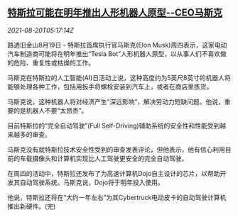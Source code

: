 <!--1629437463000-->
[特斯拉可能在明年推出人形机器人原型--CEO马斯克](https://cn.reuters.com/article/tesla-musk-bot-robot-0820-idCNKBS2FL0FP)
------

<div><i>2021-08-20T05:17:14Z</i></div><p>路透旧金山8月19日 - 特斯拉首席执行官马斯克(Elon Musk)周四表示，这家电动汽车制造商可能将在明年推出“Tesla Bot”人形机器人原型，以从事人们不喜欢做的危险、重复性或枯燥的工作。</p><p>马斯克在特斯拉的人工智能(AI)日活动上说，这种高度约为5英尺8英寸的机器人将能够处理各种工作，包括用扳手将螺栓安装到汽车上，或者在商店里拣货。</p><p>马斯克说，这种机器人将对经济产生“深远影响”，解决劳动力短缺问题。他说，重要的是机器人不要“太昂贵”。</p><p>目前特斯拉的“完全自动驾驶”(Full Self-Driving)辅助系统的安全性和性能受到越来越多的审查。</p><p>马斯克没有就特斯拉技术安全性受到的审查发表评论，但他表示，他有信心利用目前的车载摄像头和计算机实现比人工驾驶更安全的完全自动驾驶。</p><p>在周四的活动中，特斯拉还发布了为高速计算机Dojo自主设计的芯片，以帮助开发其自动驾驶系统。马斯克说，Dojo将于明年投入使用。</p><p>他说，特斯拉还将在“大约一年左右”为其Cybertruck电动皮卡的自动驾驶计算机推出新硬件。(完)</p>
